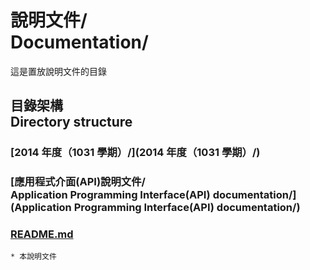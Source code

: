 # 說明文件/<br>Documentation/
這是置放說明文件的目錄

## 目錄架構<br />Directory structure
### [2014 年度（1031 學期）/](2014 年度（1031 學期）/)
### [應用程式介面(API)說明文件/<br>Application Programming Interface(API) documentation/](Application Programming Interface(API) documentation/)
### [README.md](README.md)
    * 本說明文件